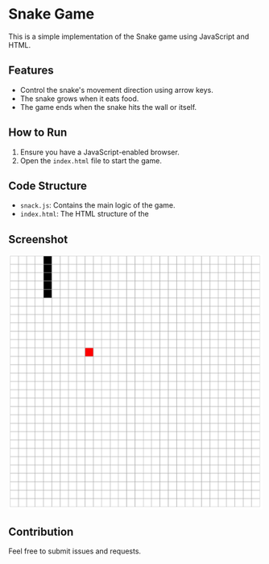 # Snake Game

This is a simple implementation of the Snake game using JavaScript and HTML.

## Features

- Control the snake's movement direction using arrow keys.
- The snake grows when it eats food.
- The game ends when the snake hits the wall or itself.

## How to Run

1. Ensure you have a JavaScript-enabled browser.
2. Open the `index.html` file to start the game.

## Code Structure

- `snack.js`: Contains the main logic of the game.
- `index.html`: The HTML structure of the

## Screenshot

![Game Screenshot](image.png)

## Contribution

Feel free to submit issues and requests.
